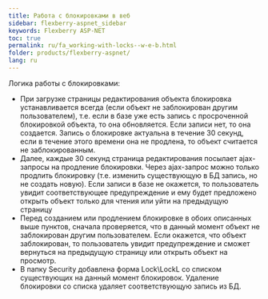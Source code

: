 ```yaml
---
title: Работа с блокировками в веб
sidebar: flexberry-aspnet_sidebar
keywords: Flexberry ASP-NET
toc: true
permalink: ru/fa_working-with-locks--w-e-b.html
folder: products/flexberry-aspnet/
lang: ru
---
```


Логика работы с блокировками:
* При загрузке страницы редактирования объекта блокировка устанавливается всегда (если объект не заблокирован другим пользователем), т.е. если в базе уже есть запись с просроченной блокировкой объекта, то она обновляется. Если записи нет, то она создается. Запись о блокировке актуальна в течение 30 секунд, если в течение этого времени она не продлена, то объект считается не заблокированным.
* Далее, каждые 30 секунд страница редактирования посылает ajax-запросы на продление блокировки. Через ajax-запрос можно только продлить блокировку (т.е. изменить существующую в БД запись, но не создать новую). Если записи в базе не окажется, то пользователь увидит соответствующее предупреждение и ему будет предложено открыть объект только для чтения или уйти на предыдущую страницу
* Перед созданием или продлением блокировке в обоих описанных выше пунктов, сначала проверяется, что в данный момент объект не заблокирован другим пользователем. Если окажется, что объект заблокирован, то пользователь увидит предупреждение и сможет вернуться на предыдущую страницу или открыть объект на просмотр.
* В папку Security добавлена форма Lock\LockL со списком существующих на данный момент блокировок. Удаление блокировки со списка удаляет соответствующую запись из БД.